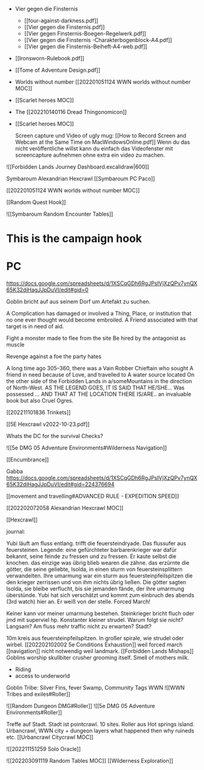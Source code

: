 - Vier gegen die Finsternis
	- [[four-against-darkness.pdf]]
	- [[Vier gegen die Finsternis.pdf]]
	- [[Vier gegen Finsternis-Boegen-Regelwerk.pdf]]
	- [[Vier gegen die Finsternis -Charakterbogenblock-A4.pdf]]
	- [[Vier gegen die Finsternis-Beiheft-A4-web.pdf]]
- [[Ironsworn-Rulebook.pdf]]
- [[Tome of Adventure Design.pdf]]
- Worlds without number [[202201051124 WWN worlds without number MOC]]
- [[Scarlet heroes MOC]]
- The [[202210140116 Dread Thingonomicon]]
- [[Scarlet heroes MOC]]

	Screen capture und Video of ugly mug:  [[How to Record Screen and Webcam at the Same Time on MacWindowsOnline.pdf]] Wenn du das nicht veröffentliche willst kann du einfach das Videofenster mit screencapture aufnehmen ohne extra ein video zu machen. 

![[Forbidden Lands Journey Dashboard.excalidraw|600]]

Symbaroum Alexandrian Hexcrawl
[[Symbaroum PC Paco]]

[[202201051124 WWN worlds without number MOC]]


[[Random Quest Hook]]

![[Symbaroum Random Encounter Tables]]
# This is the campaign hook

# PC

https://docs.google.com/spreadsheets/d/1XSCqGDh6RgJPsIVjXzQPv7ynQX65K32diHagJJpDuVI/edit#gid=0

Goblin bricht auf aus seinem Dorf um Artefakt zu suchen. 

A Complication has damaged or involved a Thing, Place, or institution that no one ever thought would become embroiled. A Friend associated with that target is in need of aid.  

Fight a monster made to flee from the site Be hired by the antagonist as muscle

Revenge against a foe the party hates

A long time ago 305–360, there was a Vain Robber Chieftain who sought A friend in need because of Love, and travelled to A water source located On the other side of the Forbidden Lands in a/someMountains in the direction of North-West. AS THE LEGEND GOES, IT IS SAID THAT HE/SHE... Was possessed ... AND THAT AT THE LOCATION THERE IS/ARE..  an invaluable book but also Cruel Ogres.

[[202211101836 Trinkets]]

[[5E Hexcrawl v2022-10-23.pdf]]

Whats the DC for the survival Checks?

![[5e DMG 05 Adventure Environments#Wilderness Navigation]]

[[Encumbrance]]

Gabba
https://docs.google.com/spreadsheets/d/1XSCqGDh6RgJPsIVjXzQPv7ynQX65K32diHagJJpDuVI/edit#gid=224376694

[[movement and travelling#ADVANCED RULE - EXPEDITION SPEED]]

[[202202072058 Alexandrian Hexcrawl MOC]]

[[Hexcrawl]]

journal:

Yubi läuft am fluss entlang. trifft die feuersteindryade. Das flussufer aus feuersteinen.  Legende: eine gefürchteter barbarenkrieger war dafür bekannt, seine feinde zu fressen und zu fressen. Er kaute selbst die knochen. das einzige was übrig blieb wearen die zähne. das erzürnte die götter, die seine geliebte, Isolda, in einen sturm von feuersteinsplittern verwandelten. Ihre umarmung war ein sturm aus feuersteinpfeilspitzen die den krieger zerrissen und von ihm nichts übrig ließen. Die götter sagten Isolda, sie bleibe verflucht, bis sie jemanden fände, der ihre umarmung überstünde. Yubi hat sich verschätzt und kommt zum einbruch des abends (3rd watch) hier an. Er weiß von der stelle. Forced March! 

Keiner kann vor meiner umarmung bestehen. Steinkrieger bricht fluch oder jmd mit superviel hp. Konstanter kleiner strudel. Warum folgt sie nicht? Langsam? Am fluss mehr traffic nicht zu erwarten? Stadt?



10m kreis aus feuersteinpfeilspitzen. In großer spirale, wie strudel oder wirbel.
[[202202102002 5e Conditions Exhaustion]] weil forced march
[[navigation]] nicht notwendig weil landmark.
[[Forbidden Lands Mishaps]] 
Goblins worship skullbiter crusher grooming itself. Smell of mothers milk.
- Riding
- access to underworld 

Goblin Tribe: Silver Fins, fever Swamp, Community Tags WWN 
![[WWN Tribes and exiles#Roller]]

![[Random Dungeon DMG#Roller]]
![[5e DMG 05 Adventure Environments#Roller]]

Treffe auf Stadt. Stadt ist pointcrawl. 10 sites. Roller aus Hot springs island. Urbancrawl, WWN city + dungeon layers what happened then why ruineds etc. 
[[Urbancrawl Citycrawl MOC]]

![[202211151259 Solo Oracle]]

![[202203091119 Random Tables MOC]]
[[Wilderness Exploration]]